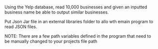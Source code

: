 Using the Yelp database, read 10,000 businesses and given an inputted business name be able to output similar businesses.

Put Json Jar file in an external libraries folder to allo wth emain program to read JSON files.

NOTE: There are a few path variables defined in the program that need to be manually changed to your projects file path
